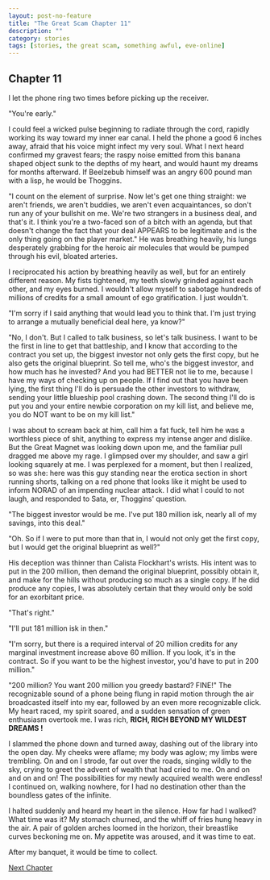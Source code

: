 ```yaml
---
layout: post-no-feature
title: "The Great Scam Chapter 11"
description: ""
category: stories
tags: [stories, the great scam, something awful, eve-online]
---
```


## Chapter 11

I let the phone ring two times before picking up the receiver.

"You're early."

I could feel a wicked pulse beginning to radiate through the cord, rapidly working its way toward my inner ear canal. I held the phone a good 6 inches away, afraid that his voice might infect my very soul. What I next heard confirmed my gravest fears; the raspy noise emitted from this banana shaped object sunk to the depths of my heart, and would haunt my dreams for months afterward. If Beelzebub himself was an angry 600 pound man with a lisp, he would be Thoggins.

"I count on the element of surprise. Now let's get one thing straight: we aren't friends, we aren't buddies, we aren't even acquaintances, so don't run any of your bullshit on me. We're two strangers in a business deal, and that's it. I think you're a two-faced son of a bitch with an agenda, but that doesn't change the fact that your deal APPEARS to be legitimate and is the only thing going on the player market." He was breathing heavily, his lungs desperately grabbing for the heroic air molecules that would be pumped through his evil, bloated arteries.

I reciprocated his action by breathing heavily as well, but for an entirely different reason. My fists tightened, my teeth slowly grinded against each other, and my eyes burned. I wouldn't allow myself to sabotage hundreds of millions of credits for a small amount of ego gratification. I just wouldn't.

"I'm sorry if I said anything that would lead you to think that. I'm just trying to arrange a mutually beneficial deal here, ya know?"

"No, I don't. But I called to talk business, so let's talk business. I want to be the first in line to get that battleship, and I know that according to the contract you set up, the biggest investor not only gets the first copy, but he also gets the original blueprint. So tell me, who's the biggest investor, and how much has he invested? And you had BETTER not lie to me, because I have my ways of checking up on people. If I find out that you have been lying, the first thing I'll do is persuade the other investors to withdraw, sending your little blueship pool crashing down. The second thing I'll do is put you and your entire newbie corporation on my kill list, and believe me, you do NOT want to be on my kill list."

I was about to scream back at him, call him a fat fuck, tell him he was a worthless piece of shit, anything to express my intense anger and dislike. But the Great Magnet was looking down upon me, and the familiar pull dragged me above my rage. I glimpsed over my shoulder, and saw a girl looking squarely at me. I was perplexed for a moment, but then I realized, so was she: here was this guy standing near the erotica section in short running shorts, talking on a red phone that looks like it might be used to inform NORAD of an impending nuclear attack. I did what I could to not laugh, and responded to Sata, er, Thoggins' question.

"The biggest investor would be me. I've put 180 million isk, nearly all of my savings, into this deal."

"Oh. So if I were to put more than that in, I would not only get the first copy, but I would get the original blueprint as well?"

His deception was thinner than Calista Flockhart's wrists. His intent was to put in the 200 million, then demand the original blueprint, possibly obtain it, and make for the hills without producing so much as a single copy. If he did produce any copies, I was absolutely certain that they would only be sold for an exorbitant price.

"That's right."

"I'll put 181 million isk in then."

"I'm sorry, but there is a required interval of 20 million credits for any marginal investment increase above 60 million. If you look, it's in the contract. So if you want to be the highest investor, you'd have to put in 200 million."

"200 million? You want 200 million you greedy bastard? FINE!" The recognizable sound of a phone being flung in rapid motion through the air broadcasted itself into my ear, followed by an even more recognizable click. My heart raced, my spirit soared, and a sudden sensation of green enthusiasm overtook me. I was rich, **RICH, RICH BEYOND MY WILDEST DREAMS !**

I slammed the phone down and turned away, dashing out of the library into the open day. My cheeks were aflame; my body was aglow; my limbs were trembling. On and on I strode, far out over the roads, singing wildly to the sky, crying to greet the advent of wealth that had cried to me. On and on and on and on! The possibilities for my newly acquired wealth were endless! I continued on, walking nowhere, for I had no destination other than the boundless gates of the infinite.

I halted suddenly and heard my heart in the silence. How far had I walked? What time was it? My stomach churned, and the whiff of fries hung heavy in the air. A pair of golden arches loomed in the horizon, their breastlike curves beckoning me on. My appetite was aroused, and it was time to eat.

After my banquet, it would be time to collect.

[Next Chapter](/stories/the-great-scam/012.html)